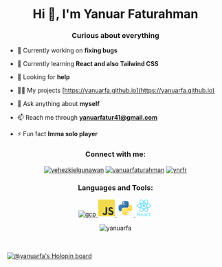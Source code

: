 <h1 align="center">Hi 👋, I'm Yanuar Faturahman</h1>
<h3 align="center">Curious about everything</h3>
  

- 🔭 Currently working on **fixing bugs**

- 🌱 Currently learning **React and also Tailwind CSS**

- 🤝 Looking for **help**

- 👨‍💻 My projects [https://yanuarfa.github.io](https://yanuarfa.github.io)

- 💬 Ask anything about **myself**

- 📫 Reach me through **yanuarfatur41@gmail.com**

- ⚡ Fun fact **Imma solo player**

<h3 align="center">Connect with me:</h3>
<p align="center">
 <a href="https://dev.to/yanuarfa" target="blank"><img align="center" src="https://raw.githubusercontent.com/rahuldkjain/github-profile-readme-generator/master/src/images/icons/Social/devto.svg" alt="yehezkielgunawan" height="30" width="40" /></a>
<a href="https://linkedin.com/in/yanuarfaturahman" target="blank"><img align="center" src="https://raw.githubusercontent.com/rahuldkjain/github-profile-readme-generator/master/src/images/icons/Social/linked-in-alt.svg" alt="yanuarfaturahman" height="30" width="40" /></a>
<a href="https://instagram.com/ynrfr" target="blank"><img align="center" src="https://raw.githubusercontent.com/rahuldkjain/github-profile-readme-generator/master/src/images/icons/Social/instagram.svg" alt="ynrfr" height="30" width="40" /></a>
</p>

<h3 align="center">Languages and Tools:</h3>
<p align="center"> <a href="https://cloud.google.com" target="_blank" rel="noreferrer"> <img src="https://www.vectorlogo.zone/logos/google_cloud/google_cloud-icon.svg" alt="gcp" width="40" height="40"/> </a> <a href="https://developer.mozilla.org/en-US/docs/Web/JavaScript" target="_blank" rel="noreferrer"> <img src="https://raw.githubusercontent.com/devicons/devicon/master/icons/javascript/javascript-original.svg" alt="javascript" width="40" height="40"/> </a> <a href="https://www.python.org" target="_blank" rel="noreferrer"> <img src="https://raw.githubusercontent.com/devicons/devicon/master/icons/python/python-original.svg" alt="python" width="40" height="40"/> </a> <a href="https://reactjs.org/" target="_blank" rel="noreferrer"> <img src="https://raw.githubusercontent.com/devicons/devicon/master/icons/react/react-original-wordmark.svg" alt="react" width="40" height="40"/> </a> </p>


<p align="center"><img align="center" src="https://github-readme-streak-stats.herokuapp.com/?user=yanuarfa&show_icons=true&theme=dark&locale=en" alt="yanuarfa" /></p>
  
 
<br><br>
[![@yanuarfa's Holopin board](https://holopin.me/yanuarfa)](https://holopin.io/@yanuarfa)
<br><br>

